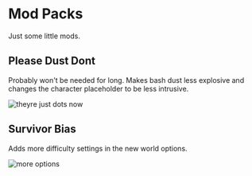 # Mod Packs

Just some little mods.

## Please Dust Dont

Probably won't be needed for long. Makes bash dust less explosive and changes the character placeholder to be less intrusive.

![theyre just dots now](https://i.imgur.com/O94LFMc.jpeg)

## Survivor Bias

Adds more difficulty settings in the new world options.

![more options](https://i.imgur.com/COCxrVf.jpeg)
